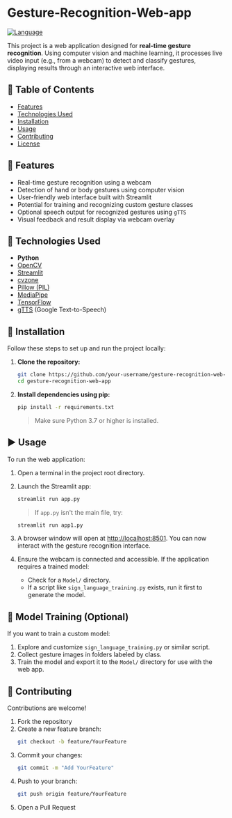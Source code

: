 # Gesture-Recognition-Web-app

[![Language](https://img.shields.io/badge/Language-Python-yellow.svg?style=for-the-badge)](https://en.wikipedia.org/wiki/Programming_language)

This project is a web application designed for **real-time gesture recognition**. Using computer vision and machine learning, it processes live video input (e.g., from a webcam) to detect and classify gestures, displaying results through an interactive web interface.

## 📑 Table of Contents

- [Features](#features)
- [Technologies Used](#technologies-used)
- [Installation](#installation)
- [Usage](#usage)
- [Contributing](#contributing)
- [License](#license)

## 🚀 Features

- Real-time gesture recognition using a webcam  
- Detection of hand or body gestures using computer vision  
- User-friendly web interface built with Streamlit  
- Potential for training and recognizing custom gesture classes  
- Optional speech output for recognized gestures using `gTTS`  
- Visual feedback and result display via webcam overlay  

## 🧰 Technologies Used

- **Python**
- [OpenCV](https://pypi.org/project/opencv-python/)
- [Streamlit](https://streamlit.io/)
- [cvzone](https://github.com/cvzone/cvzone)
- [Pillow (PIL)](https://pillow.readthedocs.io/en/stable/)
- [MediaPipe](https://google.github.io/mediapipe/)
- [TensorFlow](https://www.tensorflow.org/)
- [gTTS](https://pypi.org/project/gTTS/) (Google Text-to-Speech)

## 🔧 Installation

Follow these steps to set up and run the project locally:

1. **Clone the repository:**
   ```bash
   git clone https://github.com/your-username/gesture-recognition-web-app.git
   cd gesture-recognition-web-app
   ```

2. **Install dependencies using pip:**
   ```bash
   pip install -r requirements.txt
   ```

   > Make sure Python 3.7 or higher is installed.

## ▶️ Usage

To run the web application:

1. Open a terminal in the project root directory.

2. Launch the Streamlit app:
   ```bash
   streamlit run app.py
   ```
   > If `app.py` isn't the main file, try:
   ```bash
   streamlit run app1.py
   ```

3. A browser window will open at [http://localhost:8501](http://localhost:8501). You can now interact with the gesture recognition interface.

4. Ensure the webcam is connected and accessible. If the application requires a trained model:
   - Check for a `Model/` directory.
   - If a script like `sign_language_training.py` exists, run it first to generate the model.

## 🧠 Model Training (Optional)

If you want to train a custom model:

1. Explore and customize `sign_language_training.py` or similar script.
2. Collect gesture images in folders labeled by class.
3. Train the model and export it to the `Model/` directory for use with the web app.

## 🤝 Contributing

Contributions are welcome!

1. Fork the repository  
2. Create a new feature branch:  
   ```bash
   git checkout -b feature/YourFeature
   ```
3. Commit your changes:  
   ```bash
   git commit -m "Add YourFeature"
   ```
4. Push to your branch:  
   ```bash
   git push origin feature/YourFeature
   ```
5. Open a Pull Request

